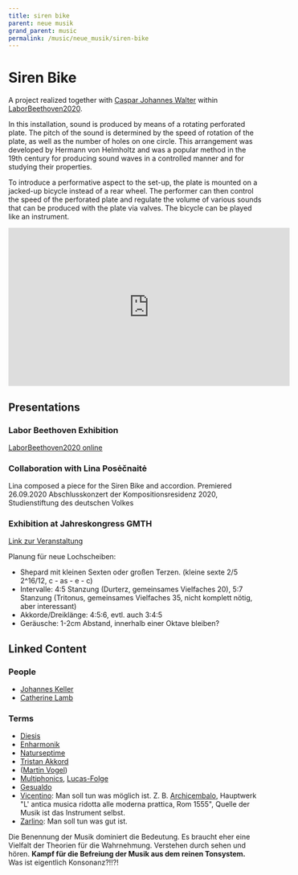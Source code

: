 ```yaml
---
title: siren bike
parent: neue musik
grand_parent: music
permalink: /music/neue_musik/siren-bike
---
```



# Siren Bike

A project realized together with [Caspar Johannes Walter](https://www.casparjohanneswalter.de) within [LaborBeethoven2020](https://www.labor-beethoven-2020.de).

In this installation, sound is produced by means of a rotating perforated plate. 
The pitch of the sound is determined by the speed of rotation of the plate, as well as the number of holes on 
one circle. This arrangement was developed by Hermann von Helmholtz and was a 
popular method in the 19th century for producing sound waves in a controlled manner 
and for studying their properties.

To introduce a performative aspect to the set-up, the plate is mounted on a jacked-up 
bicycle  instead of a rear wheel. The performer can then control the speed of the 
perforated plate and regulate the volume of various sounds that can be produced with 
the plate via valves. The bicycle can be played like an instrument.

<iframe width="560" height="315" src="https://www.youtube.com/embed/XEasKRGmYHY" title="YouTube video player" frameborder="0" allow="accelerometer; autoplay; clipboard-write; encrypted-media; gyroscope; picture-in-picture" allowfullscreen></iframe>


## Presentations

### Labor Beethoven Exhibition 

[LaborBeethoven2020 online](http://ausstellung.labor-beethoven-2020.de/andrea-heilrath-helmholtzsche-lochsirene/)


### Collaboration with Lina Posėčnaitė

Lina composed a piece for the Siren Bike and accordion.
Premiered 26.09.2020 Abschlusskonzert der Kompositionsresidenz 2020, Studienstiftung des deutschen Volkes



### Exhibition at Jahreskongress GMTH

[Link zur Veranstaltung](https://www.gmth.de/veranstaltungen/jahreskongress.aspx)

Planung für neue Lochscheiben:
- Shepard mit kleinen Sexten oder großen Terzen. (kleine sexte 2/5 2^16/12, c - as - e - c)
- Intervalle: 4:5 Stanzung (Durterz, gemeinsames Vielfaches 20), 5:7 Stanzung (Tritonus, gemeinsames Vielfaches 35, nicht komplett nötig, aber interessant)
- Akkorde/Dreiklänge: 4:5:6, evtl. auch 3:4:5
- Geräusche: 1-2cm Abstand, innerhalb einer Oktave bleiben?


## Linked Content

### People

* [Johannes Keller](http://www.kellerjohannes.com)
* [Catherine Lamb](http://www.sacredrealism.org/catlamb/index.html)

### Terms

* [Diesis](https://musikwissenschaften.de/lexikon/d/diesis/)
* [Enharmonik](https://musikwissenschaften.de/lexikon/e/enharmonik/)
* [Naturseptime](https://de.wikipedia.org/wiki/Naturseptime)
* [Tristan Akkord](https://de.wikipedia.org/wiki/Tristan-Akkord)
* ([Martin Vogel](https://de.wikipedia.org/wiki/Martin_Vogel_(Musikwissenschaftler)))
* [Multiphonics](https://de.wikipedia.org/wiki/Multiphonics), [Lucas-Folge](https://de.wikipedia.org/wiki/Lucas-Folge)
* [Gesualdo](https://de.wikipedia.org/wiki/Carlo_Gesualdo)
* [Vicentino](https://de.wikipedia.org/wiki/Nicola_Vicentino): Man soll tun was möglich ist. Z. B. [Archicembalo](https://de.wikipedia.org/wiki/Archicembalo), Hauptwerk "L' antica musica ridotta alle moderna prattica, Rom 1555", Quelle der Musik ist das Instrument selbst. 
* [Zarlino](https://en.wikipedia.org/wiki/Gioseffo_Zarlino): Man soll tun was gut ist.

Die Benennung der Musik dominiert die Bedeutung.
Es braucht eher eine Vielfalt der Theorien für die Wahrnehmung.
Verstehen durch sehen und hören.
**Kampf für die Befreiung der Musik aus dem reinen Tonsystem.**
Was ist eigentlich Konsonanz?!!?!
